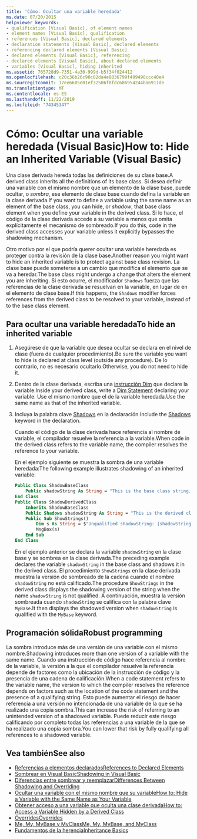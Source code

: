 ```yaml
---
title: 'Cómo: Ocultar una variable heredada'
ms.date: 07/20/2015
helpviewer_keywords:
- qualification [Visual Basic], of element names
- element names [Visual Basic], qualification
- references [Visual Basic], declared elements
- declaration statements [Visual Basic], declared elements
- referencing declared elements [Visual Basic]
- declared elements [Visual Basic], referencing
- declared elements [Visual Basic], about declared elements
- variables [Visual Basic], hiding inherited
ms.assetid: 765728d9-7351-4a30-999d-b5f34f024412
ms.openlocfilehash: c20c36b26c90c82da4e8836799f499498ccc40e4
ms.sourcegitcommit: 17ee6605e01ef32506f8fdc686954244ba6911de
ms.translationtype: MT
ms.contentlocale: es-ES
ms.lasthandoff: 11/22/2019
ms.locfileid: "74345347"
---
```

# <a name="how-to-hide-an-inherited-variable-visual-basic"></a><span data-ttu-id="ae30f-102">Cómo: Ocultar una variable heredada (Visual Basic)</span><span class="sxs-lookup"><span data-stu-id="ae30f-102">How to: Hide an Inherited Variable (Visual Basic)</span></span>

<span data-ttu-id="ae30f-103">Una clase derivada hereda todas las definiciones de su clase base.</span><span class="sxs-lookup"><span data-stu-id="ae30f-103">A derived class inherits all the definitions of its base class.</span></span> <span data-ttu-id="ae30f-104">Si desea definir una variable con el mismo nombre que un elemento de la clase base, puede ocultar, o *sombra*, ese elemento de clase base cuando defina la variable en la clase derivada.</span><span class="sxs-lookup"><span data-stu-id="ae30f-104">If you want to define a variable using the same name as an element of the base class, you can hide, or *shadow*, that base class element when you define your variable in the derived class.</span></span> <span data-ttu-id="ae30f-105">Si lo hace, el código de la clase derivada accede a su variable a menos que omita explícitamente el mecanismo de sombreado.</span><span class="sxs-lookup"><span data-stu-id="ae30f-105">If you do this, code in the derived class accesses your variable unless it explicitly bypasses the shadowing mechanism.</span></span>

<span data-ttu-id="ae30f-106">Otro motivo por el que podría querer ocultar una variable heredada es proteger contra la revisión de la clase base.</span><span class="sxs-lookup"><span data-stu-id="ae30f-106">Another reason you might want to hide an inherited variable is to protect against base class revision.</span></span> <span data-ttu-id="ae30f-107">La clase base puede someterse a un cambio que modifica el elemento que se va a heredar.</span><span class="sxs-lookup"><span data-stu-id="ae30f-107">The base class might undergo a change that alters the element you are inheriting.</span></span> <span data-ttu-id="ae30f-108">Si esto ocurre, el modificador `Shadows` fuerza que las referencias de la clase derivada se resuelvan en la variable, en lugar de en el elemento de clase base.</span><span class="sxs-lookup"><span data-stu-id="ae30f-108">If this happens, the `Shadows` modifier forces references from the derived class to be resolved to your variable, instead of to the base class element.</span></span>

## <a name="to-hide-an-inherited-variable"></a><span data-ttu-id="ae30f-109">Para ocultar una variable heredada</span><span class="sxs-lookup"><span data-stu-id="ae30f-109">To hide an inherited variable</span></span>

1. <span data-ttu-id="ae30f-110">Asegúrese de que la variable que desea ocultar se declara en el nivel de clase (fuera de cualquier procedimiento).</span><span class="sxs-lookup"><span data-stu-id="ae30f-110">Be sure the variable you want to hide is declared at class level (outside any procedure).</span></span> <span data-ttu-id="ae30f-111">De lo contrario, no es necesario ocultarlo.</span><span class="sxs-lookup"><span data-stu-id="ae30f-111">Otherwise, you do not need to hide it.</span></span>
  
2. <span data-ttu-id="ae30f-112">Dentro de la clase derivada, escriba una [instrucción Dim](../../../language-reference/statements/dim-statement.md) que declare la variable.</span><span class="sxs-lookup"><span data-stu-id="ae30f-112">Inside your derived class, write a [Dim Statement](../../../language-reference/statements/dim-statement.md) declaring your variable.</span></span> <span data-ttu-id="ae30f-113">Use el mismo nombre que el de la variable heredada.</span><span class="sxs-lookup"><span data-stu-id="ae30f-113">Use the same name as that of the inherited variable.</span></span>

3. <span data-ttu-id="ae30f-114">Incluya la palabra clave [Shadows](../../../language-reference/modifiers/shadows.md) en la declaración.</span><span class="sxs-lookup"><span data-stu-id="ae30f-114">Include the [Shadows](../../../language-reference/modifiers/shadows.md) keyword in the declaration.</span></span>

     <span data-ttu-id="ae30f-115">Cuando el código de la clase derivada hace referencia al nombre de variable, el compilador resuelve la referencia a la variable.</span><span class="sxs-lookup"><span data-stu-id="ae30f-115">When code in the derived class refers to the variable name, the compiler resolves the reference to your variable.</span></span>

     <span data-ttu-id="ae30f-116">En el ejemplo siguiente se muestra la sombra de una variable heredada:</span><span class="sxs-lookup"><span data-stu-id="ae30f-116">The following example illustrates shadowing of an inherited variable:</span></span>
  
    ```vb  
    Public Class ShadowBaseClass  
        Public shadowString As String = "This is the base class string."  
    End Class  
    Public Class ShadowDerivedClass  
        Inherits ShadowBaseClass  
        Public Shadows shadowString As String = "This is the derived class string."  
        Public Sub ShowStrings()  
            Dim s As String = $"Unqualified shadowString: {shadowString}{vbCrLf}MyBase.shadowString: {MyBase.shadowString}"
            MsgBox(s)  
        End Sub  
    End Class  
    ```  
  
     <span data-ttu-id="ae30f-117">En el ejemplo anterior se declara la variable `shadowString` en la clase base y se sombrea en la clase derivada.</span><span class="sxs-lookup"><span data-stu-id="ae30f-117">The preceding example declares the variable `shadowString` in the base class and shadows it in the derived class.</span></span> <span data-ttu-id="ae30f-118">El procedimiento `ShowStrings` en la clase derivada muestra la versión de sombreado de la cadena cuando el nombre `shadowString` no está calificado.</span><span class="sxs-lookup"><span data-stu-id="ae30f-118">The procedure `ShowStrings` in the derived class displays the shadowing version of the string when the name `shadowString` is not qualified.</span></span> <span data-ttu-id="ae30f-119">A continuación, muestra la versión sombreada cuando `shadowString` se califica con la palabra clave `MyBase`.</span><span class="sxs-lookup"><span data-stu-id="ae30f-119">It then displays the shadowed version when `shadowString` is qualified with the `MyBase` keyword.</span></span>  
  
## <a name="robust-programming"></a><span data-ttu-id="ae30f-120">Programación sólida</span><span class="sxs-lookup"><span data-stu-id="ae30f-120">Robust programming</span></span>

<span data-ttu-id="ae30f-121">La sombra introduce más de una versión de una variable con el mismo nombre.</span><span class="sxs-lookup"><span data-stu-id="ae30f-121">Shadowing introduces more than one version of a variable with the same name.</span></span> <span data-ttu-id="ae30f-122">Cuando una instrucción de código hace referencia al nombre de la variable, la versión a la que el compilador resuelve la referencia depende de factores como la ubicación de la instrucción de código y la presencia de una cadena de calificación.</span><span class="sxs-lookup"><span data-stu-id="ae30f-122">When a code statement refers to the variable name, the version to which the compiler resolves the reference depends on factors such as the location of the code statement and the presence of a qualifying string.</span></span> <span data-ttu-id="ae30f-123">Esto puede aumentar el riesgo de hacer referencia a una versión no intencionada de una variable de la que se ha realizado una copia sombra.</span><span class="sxs-lookup"><span data-stu-id="ae30f-123">This can increase the risk of referring to an unintended version of a shadowed variable.</span></span> <span data-ttu-id="ae30f-124">Puede reducir este riesgo calificando por completo todas las referencias a una variable de la que se ha realizado una copia sombra.</span><span class="sxs-lookup"><span data-stu-id="ae30f-124">You can lower that risk by fully qualifying all references to a shadowed variable.</span></span>

## <a name="see-also"></a><span data-ttu-id="ae30f-125">Vea también</span><span class="sxs-lookup"><span data-stu-id="ae30f-125">See also</span></span>

- [<span data-ttu-id="ae30f-126">Referencias a elementos declarados</span><span class="sxs-lookup"><span data-stu-id="ae30f-126">References to Declared Elements</span></span>](references-to-declared-elements.md)
- [<span data-ttu-id="ae30f-127">Sombrear en Visual Basic</span><span class="sxs-lookup"><span data-stu-id="ae30f-127">Shadowing in Visual Basic</span></span>](shadowing.md)
- [<span data-ttu-id="ae30f-128">Diferencias entre sombrear y reemplazar</span><span class="sxs-lookup"><span data-stu-id="ae30f-128">Differences Between Shadowing and Overriding</span></span>](differences-between-shadowing-and-overriding.md)
- [<span data-ttu-id="ae30f-129">Ocultar una variable con el mismo nombre que su variable</span><span class="sxs-lookup"><span data-stu-id="ae30f-129">How to: Hide a Variable with the Same Name as Your Variable</span></span>](how-to-hide-a-variable-with-the-same-name-as-your-variable.md)
- [<span data-ttu-id="ae30f-130">Obtener acceso a una variable que oculta una clase derivada</span><span class="sxs-lookup"><span data-stu-id="ae30f-130">How to: Access a Variable Hidden by a Derived Class</span></span>](how-to-access-a-variable-hidden-by-a-derived-class.md)
- [<span data-ttu-id="ae30f-131">Overrides</span><span class="sxs-lookup"><span data-stu-id="ae30f-131">Overrides</span></span>](../../../../visual-basic/language-reference/modifiers/overrides.md)
- [<span data-ttu-id="ae30f-132">Me, My, MyBase y MyClass</span><span class="sxs-lookup"><span data-stu-id="ae30f-132">Me, My, MyBase, and MyClass</span></span>](../../program-structure/me-my-mybase-and-myclass.md)
- [<span data-ttu-id="ae30f-133">Fundamentos de la herencia</span><span class="sxs-lookup"><span data-stu-id="ae30f-133">Inheritance Basics</span></span>](../objects-and-classes/inheritance-basics.md)
